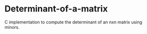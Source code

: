 # Determinant-of-a-matrix
C implementation to compute the determinant of an nxn matrix using minors.
